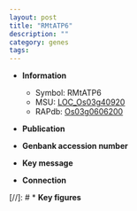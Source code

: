 ```yaml
---
layout: post
title: "RMtATP6"
description: ""
category: genes
tags: 
---
```


* **Information**  
    + Symbol: RMtATP6  
    + MSU: [LOC_Os03g40920](http://rice.uga.edu/cgi-bin/ORF_infopage.cgi?orf=LOC_Os03g40920)  
    + RAPdb: [Os03g0606200](http://rapdb.dna.affrc.go.jp/viewer/gbrowse_details/irgsp1?name=Os03g0606200)  

* **Publication**  

* **Genbank accession number**  

* **Key message**  

* **Connection**  

[//]: # * **Key figures**  


